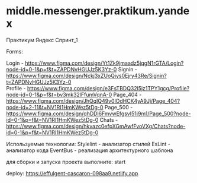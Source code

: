 # middle.messenger.praktikum.yandex
Практикум Яндекс Спринт_1

Forms:

Login -     https://www.figma.com/design/Yt1Zk9jmaadz5jqgN1rGTA/Login?node-id=0-1&p=f&t=ZAPDNvHGUJz5K3Yz-0
Signin -    https://www.figma.com/design/Nckj3xZUoQiys0Ejry43Re/Signin?t=ZAPDNvHGUJz5K3Yz-0   
Profile -   https://www.figma.com/design/e3FsTBDQ32l5jz1TPY1gcg/Profile?node-id=0-1&p=f&t=bv3mk32lFfumVqnA-0
Page_404 -  https://www.figma.com/design/JhQqIQ49v0lOdHCK4yA9Jj/Page_404?node-id=2-11&t=NV1RI1HmKWez5tDg-0
Page_500 -  https://www.figma.com/design/qhDDl6FmvwEfgsvI51i9m1/Page_500?node-id=0-1&p=f&t=NV1RI1HmKWez5tDg-0
Chats -     https://www.figma.com/design/hkvazc0efpXGmAwfFvoVXg/Chats?node-id=0-1&p=f&t=NV1RI1HmKWez5tDg-0

Используемые технологии:
  Stylelint - анализатор стилей
  EsLint - анализатор кода
  EventBus - реализация архитектурного шаблона

для сборки и запуска проекта выполните: start

deploy: https://effulgent-cascaron-098aa9.netlify.app
